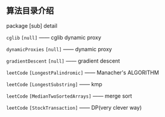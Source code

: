 ## 算法目录介绍

package [sub] detail

`cglib` `[null]` —— cglib dynamic proxy

`dynamicProxies` `[null]` —— dynamic proxy

`gradientDescent` `[null]` —— gradient descent

`leetCode` `[LongestPalindromic]` —— Manacher's ALGORITHM

`leetCode` `[LongestSubstring]` —— kmp

`leetCode` `[MedianTwoSortedArrays]` —— merge sort

`leetCode` `[StockTransaction]` —— DP(very clever way)





    
